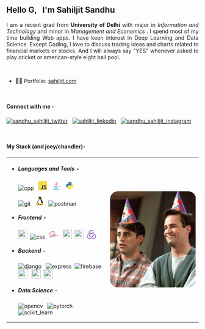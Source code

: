 <h2 >Hello G, &nbsp; I'm Sahiljit Sandhu</h2>

<p align = "justify"> I am a recent grad from <b>University of Delhi</b> with major in <i>Information and Technology </i>and minor in <i>Management and Economics </i>. I spend most of my time building Web apps. I have keen interest in Deep Learning and Data Science. 
Except Coding, I love to  discuss trading ideas and charts related to financial markets or stocks. And I will always say "YES" whenever asked to play cricket or american-style eight ball pool.</p>

<br />

- 👨‍💻 Portfolio: [sahiljit.com](https://www.sahiljit.com/)

<br />

<!-- - 🔭 I’m currently working on **some web app**

- 👨‍💻 All of my projects are available at [sahiljit.com](sahiljit.com)

- 💬 Ask me about **MERN stack**

- 📫 How to reach me **sahiljit3@gmail.com**

- ⚡ Fun fact **I love financial markets** -->

<h4 align="left">Connect with me -</h4>
<p align="left">
<a href="https://twitter.com/SahiljitSandhu" target="blank"><img  align="center" src="https://cdn.jsdelivr.net/gh/devicons/devicon/icons/twitter/twitter-original.svg" alt="sandhu_sahiljit_twitter" height="30" width = "30" /></a>&nbsp;&nbsp;
<a href="https://www.linkedin.com/in/sahiljit-sandhu/" target="blank"><img align="center" src="https://raw.githubusercontent.com/rahuldkjain/github-profile-readme-generator/master/src/images/icons/Social/linked-in-alt.svg" alt="sahiljit_linkedin" height="30" width="30" /></a>&nbsp;&nbsp;
<a href="https://www.instagram.com/sandhu_sahiljit/" target="blank"><img align="center" src="https://raw.githubusercontent.com/rahuldkjain/github-profile-readme-generator/master/src/images/icons/Social/instagram.svg" alt="sandhu_sahiljit_instagram" height="30" width="30" /></a>&nbsp;&nbsp;
</p>

<br/>

<h4 align="left">My Stack (and joey/chandler)- </h4> 
<table width = "1200">
<td width= "400">
<ul>
<li><h5>Languages and Tools - </h5>

<img src="https://cdn.jsdelivr.net/gh/devicons/devicon/icons/cplusplus/cplusplus-original.svg" width="24" height="24" alt="cpp" /> &nbsp;
<img src="https://raw.githubusercontent.com/devicons/devicon/master/icons/javascript/javascript-original.svg" alt="javascript" width="24" height="24"/> &nbsp;
<img src="https://raw.githubusercontent.com/devicons/devicon/master/icons/java/java-original.svg" alt="java" width="24" height="24"/> &nbsp;
<img src="https://raw.githubusercontent.com/devicons/devicon/master/icons/python/python-original.svg" alt="python" width="24" height="24"/> &nbsp;

<img src="https://www.vectorlogo.zone/logos/git-scm/git-scm-icon.svg" alt="git" width="24" height="24"/> &nbsp;
<img src="https://raw.githubusercontent.com/devicons/devicon/master/icons/linux/linux-original.svg" alt="linux" width="24" height="24"/> &nbsp;
<img src="https://www.vectorlogo.zone/logos/getpostman/getpostman-icon.svg" alt="postman" width="24" height="24"/> &nbsp;

</li>
<li><h5>Frontend - </h5>
<img src="https://cdn.jsdelivr.net/gh/devicons/devicon/icons/html5/html5-original.svg"  width="24" height="24"/>&nbsp;           
<img src="https://cdn.jsdelivr.net/gh/devicons/devicon/icons/css3/css3-original.svg" alt = "css" width="24" height="24"/> &nbsp;          
   <img src="https://raw.githubusercontent.com/devicons/devicon/master/icons/sass/sass-original.svg" alt="sass" width="24" height="24"/> &nbsp;    
<img src="https://cdn.jsdelivr.net/gh/devicons/devicon/icons/react/react-original.svg"  width="24" height="24"/>&nbsp;               
    <img src="https://cdn.jsdelivr.net/gh/devicons/devicon/icons/nextjs/nextjs-original.svg" width="24" height="24" />&nbsp;           
    <img src="https://raw.githubusercontent.com/devicons/devicon/master/icons/redux/redux-original.svg" alt="redux" width="24" height="24"/> &nbsp;

</li>
<li><h5>Backend -</h5>
<img src="https://cdn.jsdelivr.net/gh/devicons/devicon/icons/django/django-plain.svg" width="24" height="24" alt ="django"/>   &nbsp;      
<img src="https://cdn.jsdelivr.net/gh/devicons/devicon/icons/express/express-original.svg"  width="24" height="24" alt = "express"/>&nbsp;          
<img src="https://www.vectorlogo.zone/logos/firebase/firebase-icon.svg" alt="firebase" width="24" height="24"/> &nbsp; 
 <img src="https://cdn.jsdelivr.net/gh/devicons/devicon/icons/nodejs/nodejs-original.svg" width="24" height="24" /> &nbsp;         
<img src="https://cdn.jsdelivr.net/gh/devicons/devicon/icons/mongodb/mongodb-original.svg" width="24" height="24"/>&nbsp;          
<img src="https://cdn.jsdelivr.net/gh/devicons/devicon/icons/postgresql/postgresql-original.svg" width="24" height="24"/> &nbsp;
          
</li>

<li><h5>Data Science -</h5>
 <img src="https://www.vectorlogo.zone/logos/opencv/opencv-icon.svg" alt="opencv" width="24" height="24"/> &nbsp;
   <img src="https://www.vectorlogo.zone/logos/pytorch/pytorch-icon.svg" alt="pytorch" width="24" height="24"/> &nbsp;
    <img src="https://upload.wikimedia.org/wikipedia/commons/0/05/Scikit_learn_logo_small.svg" alt="scikit_learn" width="24" height="24"/> &nbsp;
</li>

</ul>
</td>
<td align="center" width = "450">
<!-- <img align="center" src = "./images/profile2.png" width="350"/> -->
<!-- <img align="center" src = "./images/profilephoto2.jpg" width="350"/> -->
<!-- <img align="center" src = "./images/profilephoto2.png" width="350"/> -->
<img align="center" src = "./images/friends3.png" width="350"/>

</td>
</tr>
</table>

   </p>

<!-- <p><img align="center" src="https://github-readme-stats.vercel.app/api/top-langs?username=sahiljit&show_icons=true&locale=en&layout=compact" alt="sahiljit" /></p> -->

[website]: sahiljit.com
